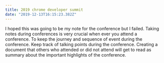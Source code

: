 ```yaml
---
title: 2019 chrome developer summit
date: "2019-12-13T16:15:23.382Z"
---
```

I hoped this was going to be my note for the conference but I failed. Taking notes during conferences is very crucial when ever you attend a conference. To keep the journey and sequence of event during the conference. Keep track of talking points during the conference. Creating a document that others who attended or did not attend will get to read as summary about the important highlights of the conference. 
